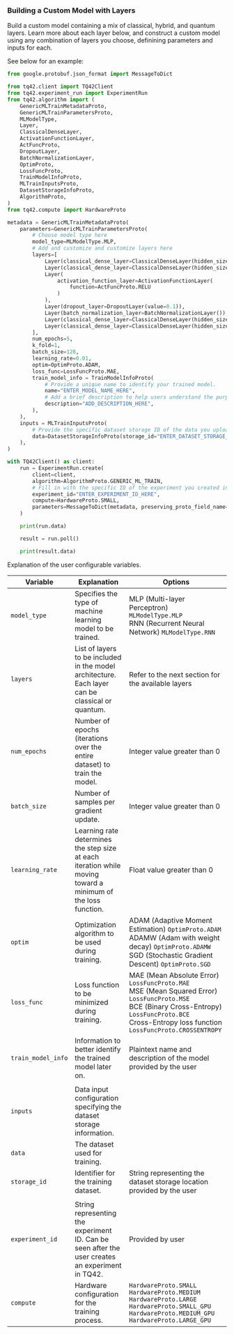 ### Building a Custom Model with Layers
Build a custom model containing a mix of classical, hybrid, and quantum layers. Learn more about each layer below, and construct a custom model using any combination of layers you choose, definining parameters and inputs for each.

See below for an example:

```python
from google.protobuf.json_format import MessageToDict

from tq42.client import TQ42Client
from tq42.experiment_run import ExperimentRun
from tq42.algorithm import (
    GenericMLTrainMetadataProto,
    GenericMLTrainParametersProto,
    MLModelType,
    Layer,
    ClassicalDenseLayer,
    ActivationFunctionLayer,
    ActFuncProto,
    DropoutLayer,
    BatchNormalizationLayer,
    OptimProto,
    LossFuncProto,
    TrainModelInfoProto,
    MLTrainInputsProto,
    DatasetStorageInfoProto,
    AlgorithmProto,
)
from tq42.compute import HardwareProto

metadata = GenericMLTrainMetadataProto(
    parameters=GenericMLTrainParametersProto(
        # Choose model type here
        model_type=MLModelType.MLP,
        # Add and customize and customize layers here
        layers=[
            Layer(classical_dense_layer=ClassicalDenseLayer(hidden_size=4, bias=True)),
            Layer(classical_dense_layer=ClassicalDenseLayer(hidden_size=4, bias=True)),
            Layer(
                activation_function_layer=ActivationFunctionLayer(
                    function=ActFuncProto.RELU
                )
            ),
            Layer(dropout_layer=DropoutLayer(value=0.1)),
            Layer(batch_normalization_layer=BatchNormalizationLayer()),
            Layer(classical_dense_layer=ClassicalDenseLayer(hidden_size=4, bias=False)),
            Layer(classical_dense_layer=ClassicalDenseLayer(hidden_size=1, bias=False)),
        ],
        num_epochs=5,
        k_fold=1,
        batch_size=128,
        learning_rate=0.01,
        optim=OptimProto.ADAM,
        loss_func=LossFuncProto.MAE,
        train_model_info = TrainModelInfoProto(
            # Provide a unique name to identify your trained model.
            name="ENTER_MODEL_NAME_HERE",
            # Add a brief description to help users understand the purpose or functionality of this trained model.
            description="ADD_DESCRIPTION_HERE",
        ),
    ),
    inputs = MLTrainInputsProto(
        # Provide the specific dataset storage ID of the data you uploaded to TQ42.
        data=DatasetStorageInfoProto(storage_id="ENTER_DATASET_STORAGE_ID_HERE")
    ),
)

with TQ42Client() as client:
    run = ExperimentRun.create(
        client=client,
        algorithm=AlgorithmProto.GENERIC_ML_TRAIN,
        # Fill in with the specific ID of the experiment you created in TQ42.
        experiment_id="ENTER_EXPERIMENT_ID_HERE",
        compute=HardwareProto.SMALL,
        parameters=MessageToDict(metadata, preserving_proto_field_name=True)
    )

    print(run.data)

    result = run.poll()

    print(result.data)
```

Explanation of the user configurable variables.

| Variable           | Explanation                                                                                     | Options                 |
|--------------------|-------------------------------------------------------------------------------------------------|-------------------------|
| `model_type`         | Specifies the type of machine learning model to be trained.                                    | MLP (Multi-layer Perceptron) `MLModelType.MLP` <br> RNN (Recurrent Neural Network) `MLModelType.RNN` |
| `layers`             | List of layers to be included in the model architecture. Each layer can be classical or quantum.| Refer to the next section for the available layers            |
| `num_epochs`         | Number of epochs (iterations over the entire dataset) to train the model.                       | Integer value greater than 0                              |
| `batch_size`         | Number of samples per gradient update.                                                         | Integer value greater than 0                              |
| `learning_rate`      | Learning rate determines the step size at each iteration while moving toward a minimum of the loss function. | Float value greater than 0                  |
| `optim`              | Optimization algorithm to be used during training.                                             | ADAM (Adaptive Moment Estimation) `OptimProto.ADAM` <br> ADAMW (Adam with weight decay) `OptimProto.ADAMW` <br> SGD (Stochastic Gradient Descent) `OptimProto.SGD` |
| `loss_func`          | Loss function to be minimized during training.                                                  | MAE (Mean Absolute Error) `LossFuncProto.MAE` <br> MSE (Mean Squared Error) `LossFuncProto.MSE`  <br> BCE (Binary Cross-Entropy) `LossFuncProto.BCE` <br> Cross-Entropy loss function `LossFuncProto.CROSSENTROPY` |
| `train_model_info`  | Information to better identify the trained model later on.                                      | Plaintext name and description of the model provided by the user |
|                     |                                                                                                 |                                                            |
| `inputs`             | Data input configuration specifying the dataset storage information.                            |                                                           |
| `data`               | The dataset used for training.                                                                  |                                                           |
| `storage_id`         | Identifier for the training dataset.                                                            | String representing the dataset storage location provided by the user |
|                      |                                                                                                 |                                                        |
| `experiment_id`      | String representing the experiment ID. Can be seen after the user creates an experiment in TQ42.| Provided by user                                      |
| `compute`            | Hardware configuration for the training process.                                                | `HardwareProto.SMALL` <br> `HardwareProto.MEDIUM` <br> `HardwareProto.LARGE` <br> `HardwareProto.SMALL_GPU` <br> `HardwareProto.MEDIUM_GPU` <br> `HardwareProto.LARGE_GPU` |
